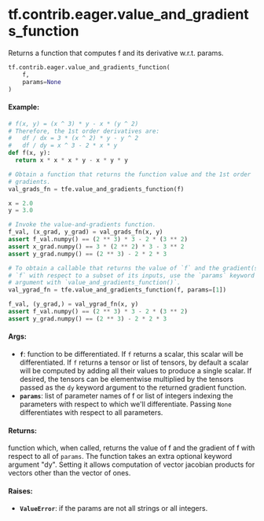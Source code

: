 <div itemscope itemtype="http://developers.google.com/ReferenceObject">
<meta itemprop="name" content="tf.contrib.eager.value_and_gradients_function" />
<meta itemprop="path" content="Stable" />
</div>

# tf.contrib.eager.value_and_gradients_function

Returns a function that computes f and its derivative w.r.t. params.

``` python
tf.contrib.eager.value_and_gradients_function(
    f,
    params=None
)
```

<!-- Placeholder for "Used in" -->


#### Example:


```python
# f(x, y) = (x ^ 3) * y - x * (y ^ 2)
# Therefore, the 1st order derivatives are:
#   df / dx = 3 * (x ^ 2) * y - y ^ 2
#   df / dy = x ^ 3 - 2 * x * y
def f(x, y):
  return x * x * x * y - x * y * y

# Obtain a function that returns the function value and the 1st order
# gradients.
val_grads_fn = tfe.value_and_gradients_function(f)

x = 2.0
y = 3.0

# Invoke the value-and-gradients function.
f_val, (x_grad, y_grad) = val_grads_fn(x, y)
assert f_val.numpy() == (2 ** 3) * 3 - 2 * (3 ** 2)
assert x_grad.numpy() == 3 * (2 ** 2) * 3 - 3 ** 2
assert y_grad.numpy() == (2 ** 3) - 2 * 2 * 3

# To obtain a callable that returns the value of `f` and the gradient(s) of
# `f` with respect to a subset of its inputs, use the `params` keyword
# argument with `value_and_gradients_function()`.
val_ygrad_fn = tfe.value_and_gradients_function(f, params=[1])

f_val, (y_grad,) = val_ygrad_fn(x, y)
assert f_val.numpy() == (2 ** 3) * 3 - 2 * (3 ** 2)
assert y_grad.numpy() == (2 ** 3) - 2 * 2 * 3
```

#### Args:


* <b>`f`</b>: function to be differentiated. If `f` returns a scalar, this scalar will
  be differentiated. If `f` returns a tensor or list of tensors, by default
  a scalar will be computed by adding all their values to produce a single
  scalar. If desired, the tensors can be elementwise multiplied by the
  tensors passed as the `dy` keyword argument to the returned gradient
  function.
* <b>`params`</b>: list of parameter names of f or list of integers indexing the
  parameters with respect to which we'll differentiate. Passing `None`
  differentiates with respect to all parameters.


#### Returns:

function which, when called, returns the value of f and the gradient
of f with respect to all of `params`. The function takes an extra optional
keyword argument "dy". Setting it allows computation of vector jacobian
products for vectors other than the vector of ones.



#### Raises:


* <b>`ValueError`</b>: if the params are not all strings or all integers.